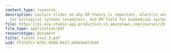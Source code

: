 ```yaml
---
content_type: resource
description: Lecture slides on why EM theory is important, electric and magnetic fields
  for biological systems (examples), and EM field for biomedical systems (examples).
file: https://ol-ocw-studio-app-production.s3.amazonaws.com/courses/20-330j-fields-forces-and-flows-in-biological-systems-spring-2007/ff3707cc67dc950b8417d0dd3e077b04_fields_lec1_2.pdf
file_type: application/pdf
resourcetype: Document
title: fields_lec1_2.pdf
uid: ff3707cc-67dc-950b-8417-d0dd3e077b04
---
```

